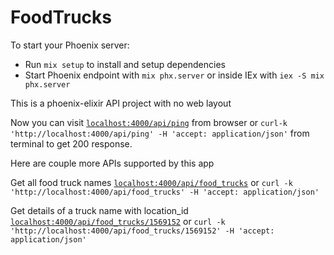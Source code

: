# FoodTrucks

To start your Phoenix server:

  * Run `mix setup` to install and setup dependencies
  * Start Phoenix endpoint with `mix phx.server` or inside IEx with `iex -S mix phx.server`

This is a phoenix-elixir API project with no web layout

Now you can visit [`localhost:4000/api/ping`](http://localhost:4000/api/ping) from browser or `curl-k 'http://localhost:4000/api/ping' -H 'accept: application/json'` from terminal to get 200 response.

Here are couple more APIs supported by this app

Get all food truck names [`localhost:4000/api/food_trucks`](http://localhost:4000/api/food_trucks) or `curl -k 'http://localhost:4000/api/food_trucks' -H 'accept: application/json'`

Get details of a truck name with location_id [`localhost:4000/api/food_trucks/1569152`](http://localhost:4000/api/food_trucks/1569152) or `curl -k 'http://localhost:4000/api/food_trucks/1569152' -H 'accept: application/json'`
